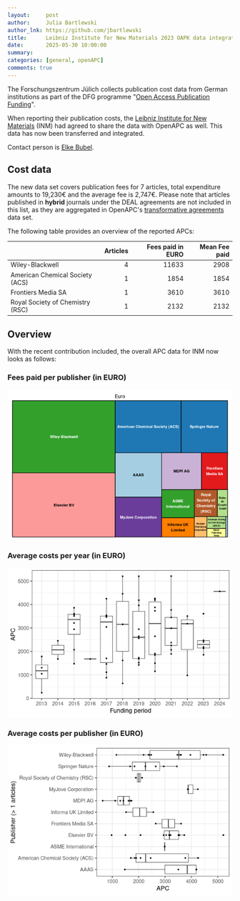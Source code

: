 ```yaml
---
layout:     post
author:     Julia Bartlewski
author_lnk: https://github.com/jbartlewski
title:      Leibniz Institute for New Materials 2023 OAPK data integrated
date:       2025-05-30 10:00:00
summary:    
categories: [general, openAPC]
comments: true
---
```





The Forschungszentrum Jülich collects publication cost data from German institutions as part of the DFG programme "[Open Access Publication Funding](https://www.fz-juelich.de/en/zb/open-science/open-access/monitoring-dfg-oa-publication-funding)".

When reporting their publication costs, the [Leibniz Institute for New Materials](http://www.leibniz-inm.de/en/) (INM) had agreed to share the data with OpenAPC as well. This data has now been transferred and integrated.

Contact person is [Elke Bubel](mailto:elke.bubel@leibniz-inm.de).

## Cost data



The new data set covers publication fees for 7 articles, total expenditure amounts to 19,230€ and the average fee is 2,747€. Please note that articles published in **hybrid** journals under the DEAL agreements are not included in this list, as they are aggregated in OpenAPC's [transformative agreements](https://github.com/OpenAPC/openapc-de/tree/master/data/transformative_agreements) data set.

The following table provides an overview of the reported APCs: 



|                                 | Articles| Fees paid in EURO| Mean Fee paid|
|:--------------------------------|--------:|-----------------:|-------------:|
|Wiley-Blackwell                  |        4|             11633|          2908|
|American Chemical Society (ACS)  |        1|              1854|          1854|
|Frontiers Media SA               |        1|              3610|          3610|
|Royal Society of Chemistry (RSC) |        1|              2132|          2132|



## Overview

With the recent contribution included, the overall APC data for INM now looks as follows:

### Fees paid per publisher (in EURO)

![plot of chunk tree_inm_2025_05_30_full](/figure/tree_inm_2025_05_30_full-1.png)

###  Average costs per year (in EURO)

![plot of chunk box_inm_2025_05_30_year_full](/figure/box_inm_2025_05_30_year_full-1.png)

###  Average costs per publisher (in EURO)

![plot of chunk box_inm_2025_05_30_publisher_full](/figure/box_inm_2025_05_30_publisher_full-1.png)
